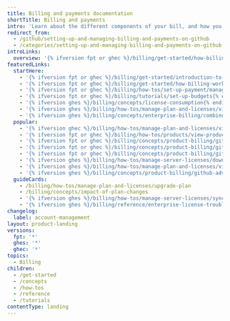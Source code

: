 ```yaml
---
title: Billing and payments documentation
shortTitle: Billing and payments
intro: 'Learn about the different components of your bill, and how you can view and manage those components.'
redirect_from:
  - /github/setting-up-and-managing-billing-and-payments-on-github
  - /categories/setting-up-and-managing-billing-and-payments-on-github
introLinks:
  overview: '{% ifversion fpt or ghec %}/billing/get-started/how-billing-works {% elsif ghes %}/billing/concepts/license-consumption {% endif %}'
featuredLinks:
  startHere:
    - '{% ifversion fpt or ghec %}/billing/get-started/introduction-to-billing{% endif %}'
    - '{% ifversion fpt or ghec %}/billing/get-started/how-billing-works{% endif %}'
    - '{% ifversion fpt or ghec %}/billing/how-tos/set-up-payment/manage-payment-info{% endif %}'
    - '{% ifversion fpt or ghec %}/billing/tutorials/set-up-budgets{% endif %}'
    - '{% ifversion ghes %}/billing/concepts/license-consumption{% endif %}'
    - '{% ifversion ghes %}/billing/how-tos/manage-plan-and-licenses/view-enterprise-usage{% endif %}'
    - '{% ifversion ghes %}/billing/concepts/enterprise-billing/combined-enterprise-use{% endif %}'
  popular:
    - '{% ifversion ghec %}/billing/how-tos/manage-plan-and-licenses/view-enterprise-usage{% endif %}'
    - '{% ifversion fpt or ghec %}/billing/how-tos/products/view-product-use{% endif %}'
    - '{% ifversion fpt or ghec %}/billing/concepts/product-billing/github-actions{% endif %}'
    - '{% ifversion fpt or ghec %}/billing/concepts/product-billing/github-copilot{% endif %}'
    - '{% ifversion fpt or ghec %}/billing/concepts/product-billing/github-codespaces{% endif %}'
    - '{% ifversion ghes %}/billing/how-tos/manage-server-licenses/download-your-license{% endif %}'
    - '{% ifversion ghes %}/billing/how-tos/manage-plan-and-licenses/view-enterprise-usage{% endif %}'
    - '{% ifversion ghes %}/billing/concepts/product-billing/github-advanced-security{% endif %}'
  guideCards:
    - /billing/how-tos/manage-plan-and-licenses/upgrade-plan
    - /billing/concepts/impact-of-plan-changes
    - '{% ifversion ghes %}/billing/how-tos/manage-server-licenses/sync-license-usage{% endif %}'
    - '{% ifversion ghes %}/billing/reference/enterprise-license-troubleshooting{% endif %}'
changelog:
  label: account-management
layout: product-landing
versions:
  fpt: '*'
  ghes: '*'
  ghec: '*'
topics:
  - Billing
children:
  - /get-started
  - /concepts
  - /how-tos
  - /reference
  - /tutorials
contentType: landing
---
```

